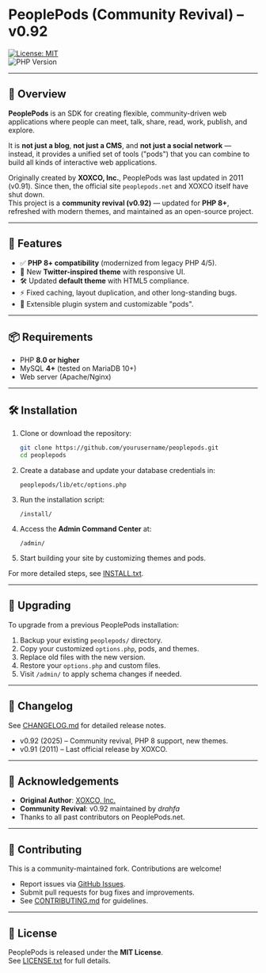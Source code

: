# PeoplePods (Community Revival) – v0.92

[![License: MIT](https://img.shields.io/badge/License-MIT-yellow.svg)](LICENSE.txt)  
![PHP Version](https://img.shields.io/badge/PHP-8%2B-blue.svg)

---

## 📖 Overview

**PeoplePods** is an SDK for creating flexible, community-driven web applications where people can meet, talk, share, read, work, publish, and explore.  

It is **not just a blog**, **not just a CMS**, and **not just a social network** — instead, it provides a unified set of tools ("pods") that you can combine to build all kinds of interactive web applications.

Originally created by **XOXCO, Inc.**, PeoplePods was last updated in 2011 (v0.91). Since then, the official site `peoplepods.net` and XOXCO itself have shut down.  
This project is a **community revival (v0.92)** — updated for **PHP 8+**, refreshed with modern themes, and maintained as an open-source project.

---

## 🚀 Features

- ✅ **PHP 8+ compatibility** (modernized from legacy PHP 4/5).  
- 🎨 New **Twitter-inspired theme** with responsive UI.  
- 🛠 Updated **default theme** with HTML5 compliance.  
- ⚡ Fixed caching, layout duplication, and other long-standing bugs.  
- 🔌 Extensible plugin system and customizable "pods".  

---

## 📦 Requirements

- PHP **8.0 or higher**  
- MySQL **4+** (tested on MariaDB 10+)  
- Web server (Apache/Nginx)  

---

## 🛠 Installation

1. Clone or download the repository:
   ```bash
   git clone https://github.com/yourusername/peoplepods.git
   cd peoplepods
   ```

2. Create a database and update your database credentials in:
   ```
   peoplepods/lib/etc/options.php
   ```

3. Run the installation script:
   ```
   /install/
   ```

4. Access the **Admin Command Center** at:
   ```
   /admin/
   ```

5. Start building your site by customizing themes and pods.

For more detailed steps, see [INSTALL.txt](INSTALL.txt).

---

## 🔄 Upgrading

To upgrade from a previous PeoplePods installation:

1. Backup your existing `peoplepods/` directory.  
2. Copy your customized `options.php`, pods, and themes.  
3. Replace old files with the new version.  
4. Restore your `options.php` and custom files.  
5. Visit `/admin/` to apply schema changes if needed.  

---

## 📜 Changelog

See [CHANGELOG.md](CHANGELOG.md) for detailed release notes.  
- v0.92 (2025) – Community revival, PHP 8 support, new themes.  
- v0.91 (2011) – Last official release by XOXCO.  

---

## 🙌 Acknowledgements

- **Original Author**: [XOXCO, Inc.](http://xoxco.com)  
- **Community Revival**: v0.92 maintained by *drahfa*  
- Thanks to all past contributors on PeoplePods.net.  

---

## 🤝 Contributing

This is a community-maintained fork. Contributions are welcome!  

- Report issues via [GitHub Issues](../../issues).  
- Submit pull requests for bug fixes and improvements.  
- See [CONTRIBUTING.md](CONTRIBUTING.md) for guidelines.  

---

## 📄 License

PeoplePods is released under the **MIT License**.  
See [LICENSE.txt](LICENSE.txt) for full details.
